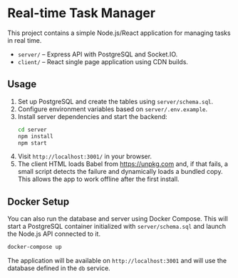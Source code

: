 # Real-time Task Manager

This project contains a simple Node.js/React application for managing tasks in real time.

- `server/` – Express API with PostgreSQL and Socket.IO.
- `client/` – React single page application using CDN builds.

## Usage

1. Set up PostgreSQL and create the tables using `server/schema.sql`.
2. Configure environment variables based on `server/.env.example`.
3. Install server dependencies and start the backend:
   ```bash
   cd server
   npm install
   npm start
   ```
4. Visit `http://localhost:3001/` in your browser.
5. The client HTML loads Babel from https://unpkg.com and, if that fails, a
   small script detects the failure and dynamically loads a bundled copy. This
   allows the app to work offline after the first install.

## Docker Setup

You can also run the database and server using Docker Compose. This will start a
PostgreSQL container initialized with `server/schema.sql` and launch the Node.js
API connected to it.

```bash
docker-compose up
```

The application will be available on `http://localhost:3001` and will use the database
defined in the `db` service.
